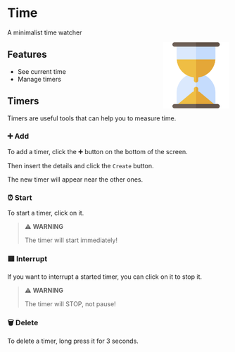 # Time
A minimalist time watcher

<img align="right" src="https://github.com/M3601/time/raw/master/clock.png" height="150px">

## **Features**
- See current time
- Manage timers

## **Timers**

Timers are useful tools that can help you to measure time.

### ➕ Add

To add a timer, click the ➕ button on the bottom of the screen.

Then insert the details and click the `Create` button.

The new timer will appear near the other ones.

### ⏰ Start

To start a timer, click on it.

> ⚠️ **WARNING**
>
> The timer will start immediately!

### 🟥 Interrupt

If you want to interrupt a started timer, you can click on it to stop it.

> ⚠️ **WARNING**
>
> The timer will STOP, not pause!

### 🗑️ Delete

To delete a timer, long press it for 3 seconds.
